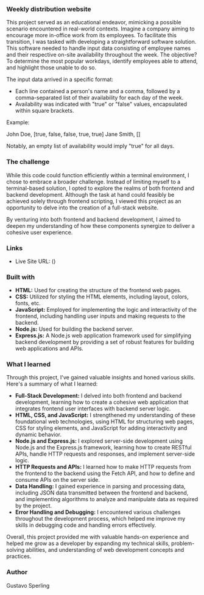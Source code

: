 ### Weekly distribution website

This project served as an educational endeavor, mimicking a possible scenario encountered in real-world contexts. Imagine a company aiming to encourage more in-office work from its employees. To facilitate this transition, I was tasked with developing a straightforward software solution. This software needed to handle input data consisting of employee names and their respective on-site availability throughout the week. The objective? To determine the most popular workdays, identify employees able to attend, and highlight those unable to do so.

The input data arrived in a specific format:

- Each line contained a person's name and a comma, followed by a comma-separated list of their availability for each day of the week.
- Availability was indicated with "true" or "false" values, encapsulated within square brackets.

Example:

John Doe, [true, false, false, true, true]
Jane Smith, []

Notably, an empty list of availability would imply "true" for all days.

### The challenge

While this code could function efficiently within a terminal environment, I chose to embrace a broader challenge. Instead of limiting myself to a terminal-based solution, I opted to explore the realms of both frontend and backend development. Although the task at hand could feasibly be achieved solely through frontend scripting, I viewed this project as an opportunity to delve into the creation of a full-stack website.

By venturing into both frontend and backend development, I aimed to deepen my understanding of how these components synergize to deliver a cohesive user experience.

### Links

- Live Site URL: ()

### Built with

- **HTML:** Used for creating the structure of the frontend web pages.
- **CSS:** Utilized for styling the HTML elements, including layout, colors, fonts, etc.
- **JavaScript:** Employed for implementing the logic and interactivity of the frontend, including handling user inputs and making requests to the backend.
- **Node.js:** Used for building the backend server.
- **Express.js:** A Node.js web application framework used for simplifying backend development by providing a set of robust features for building web applications and APIs.

### What I learned

Through this project, I've gained valuable insights and honed various skills. Here's a summary of what I learned:

- **Full-Stack Development:** I delved into both frontend and backend development, learning how to create a cohesive web application that integrates frontend user interfaces with backend server logic.
- **HTML, CSS, and JavaScript:** I strengthened my understanding of these foundational web technologies, using HTML for structuring web pages, CSS for styling elements, and JavaScript for adding interactivity and dynamic behavior.
- **Node.js and Express.js:** I explored server-side development using Node.js and the Express.js framework, learning how to create RESTful APIs, handle HTTP requests and responses, and implement server-side logic.
- **HTTP Requests and APIs:** I learned how to make HTTP requests from the frontend to the backend using the Fetch API, and how to define and consume APIs on the server side.
- **Data Handling:** I gained experience in parsing and processing data, including JSON data transmitted between the frontend and backend, and implementing algorithms to analyze and manipulate data as required by the project.
- **Error Handling and Debugging:** I encountered various challenges throughout the development process, which helped me improve my skills in debugging code and handling errors effectively.

Overall, this project provided me with valuable hands-on experience and helped me grow as a developer by expanding my technical skills, problem-solving abilities, and understanding of web development concepts and practices.

### Author

Gustavo Sperling


